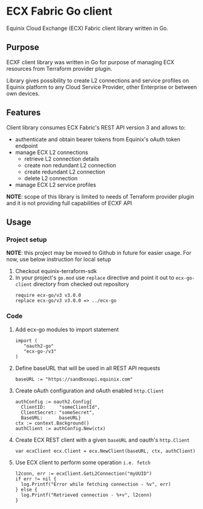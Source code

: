 ECX Fabric Go client
==================

Equinix Cloud Exchange (ECX) Fabric client library written in Go.

Purpose
------------------
ECXF client library was written in Go for purpose of managing ECX resources from Terraform provider plugin.

Library gives possibility to create L2 connections and service profiles on Equinix platform to any Cloud Service Provider, other Enterprise or between own devices.

Features
------------------
Client library consumes ECX Fabric's REST API version 3 and allows to:
- authenticate and obtain bearer tokens from Equinix's oAuth token endpoint
- manage ECX L2 connections
  - retrieve L2 connection details
  - create non redundant L2 connection
  - create redundant L2 connection
  - delete L2 connection
- manage ECX L2 service profiles

**NOTE**: scope of this library is limited to needs of Terraform provider plugin and it is not providing full capabilities of ECXF API

Usage
------------------
### Project setup
**NOTE**: this project may be moved to Github in future for easier usage. For now, use below instruction for local setup

1. Checkout equinix-terraform-sdk
2. In your project's `go.mod` use `replace` directive and point it out to  `ecx-go-client` directory from checked out repository
   ```
   require ecx-go/v3 v3.0.0
   replace ecx-go/v3 v3.0.0 => ../ecx-go
   ```

### Code
1. Add ecx-go modules to import statement
   ```
   import (
	  "oauth2-go"
	  "ecx-go-/v3"
   )
   ```

2. Define baseURL that will be used in all REST API requests
    ```
    baseURL := "https://sandboxapi.equinix.com"
    ```
3. Create oAuth configuration and oAuth enabled `http.Client`
    ```
    authConfig := oauth2.Config{
      ClientID:     "someClientId",
      ClientSecret: "someSecret",
      BaseURL:      baseURL}
    ctx := context.Background()
    authClient := authConfig.New(ctx)
    ```
4. Create ECX REST client with a given `baseURL` and oauth's `http.Client`
    ```
    var ecxClient ecx.Client = ecx.NewClient(baseURL, ctx, authClient)
    ```
5. Use ECX client to perform some operation `i.e. fetch`
    ```
    l2conn, err := ecxClient.GetL2Connection("myUUID")
    if err != nil {
      log.Printf("Error while fetching connection - %v", err)
    } else {
      log.Printf("Retrieved connection - %+v", l2conn)
    }
    ```
